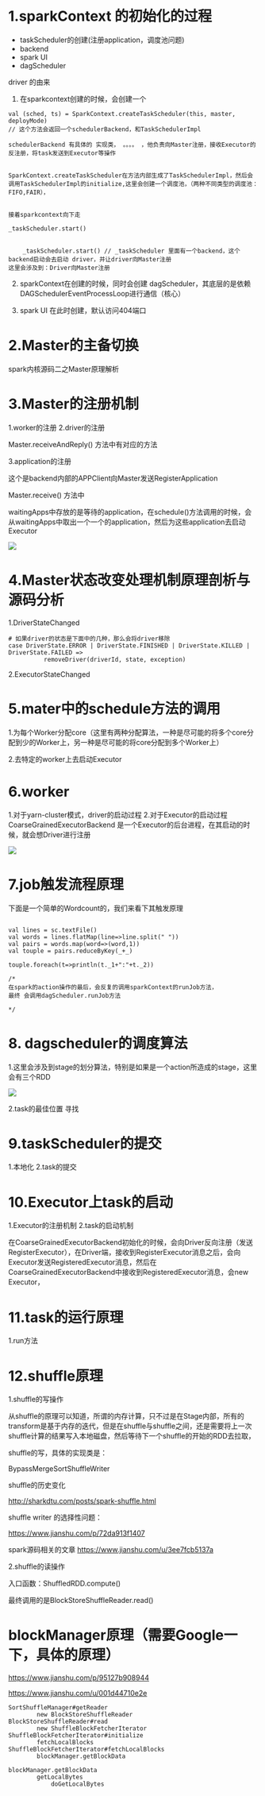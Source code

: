 # 1.sparkContext 的初始化的过程

* taskScheduler的创建(注册application，调度池问题)
* backend
* spark UI
* dagScheduler 

driver 的由来

1. 在sparkcontext创建的时候，会创建一个

```
val (sched, ts) = SparkContext.createTaskScheduler(this, master, deployMode)
// 这个方法会返回一个schedulerBackend，和TaskSchedulerImpl

schedulerBackend 有具体的 实现类， 。。。。 ，他负责向Master注册，接收Executor的反注册，将task发送到Executor等操作


SparkContext.createTaskScheduler在方法内部生成了TaskSchedulerImpl，然后会调用TaskSchedulerImpl的initialize,这里会创建一个调度池，（两种不同类型的调度池：FIFO,FAIR），


接着sparkcontext向下走

_taskScheduler.start()


    _taskScheduler.start() // _taskScheduler 里面有一个backend，这个backend启动会去启动 driver，并让driver向Master注册
这里会涉及到：Driver向Master注册

```


2. sparkContext在创建的时候，同时会创建 dagScheduler，其底层的是依赖DAGSchedulerEventProcessLoop进行通信（核心）

3. spark UI 在此时创建，默认访问404端口


# 2.Master的主备切换

spark内核源码二之Master原理解析


# 3.Master的注册机制

1.worker的注册
2.driver的注册

Master.receiveAndReply() 方法中有对应的方法


3.application的注册

这个是backend内部的APPClient向Master发送RegisterApplication

Master.receive() 方法中

waitingApps中存放的是等待的application，在schedule()方法调用的时候，会从waitingApps中取出一个一个的application，然后为这些application去启动Executor



![](/Users/chenyansong/Documents/note/img/bigdata/spark从入门到精通_笔记/master的注册机制.png)


# 4.Master状态改变处理机制原理剖析与源码分析

1.DriverStateChanged

```
# 如果driver的状态是下面中的几种，那么会将driver移除
case DriverState.ERROR | DriverState.FINISHED | DriverState.KILLED |    DriverState.FAILED =>
          removeDriver(driverId, state, exception)
```

2.ExecutorStateChanged


# 5.mater中的schedule方法的调用

1.为每个Worker分配core（这里有两种分配算法，一种是尽可能的将多个core分配到少的Worker上，另一种是尽可能的将core分配到多个Worker上）

2.去特定的worker上去启动Executor


# 6.worker

1.对于yarn-cluster模式，driver的启动过程
2.对于Executor的启动过程
    CoarseGrainedExecutorBackend 是一个Executor的后台进程，在其启动的时候，就会想Driver进行注册


![](/Users/chenyansong/Documents/note/img/bigdata/spark从入门到精通_笔记/Worker原理解析及源码分析.png)


# 7.job触发流程原理

下面是一个简单的Wordcount的，我们来看下其触发原理

```

val lines = sc.textFile()
val words = lines.flatMap(line=>line.split(" "))
val pairs = words.map(word=>(word,1))
val touple = pairs.reduceByKey(_+_)

touple.foreach(t=>println(t._1+":"+t._2))

/*
在spark的action操作的最后，会反复的调用sparkContext的runJob方法，
最终 会调用dagScheduler.runJob方法

*/
```

# 8. dagscheduler的调度算法

1.这里会涉及到stage的划分算法，特别是如果是一个action所造成的stage，这里会有三个RDD


![](/Users/chenyansong/Documents/note/img/bigdata/spark从入门到精通_笔记/stage.png)

2.task的最佳位置 寻找

# 9.taskScheduler的提交
1.本地化
2.task的提交


# 10.Executor上task的启动


1.Executor的注册机制
2.task的启动机制

在CoarseGrainedExecutorBackend初始化的时候，会向Driver反向注册（发送RegisterExecutor），在Driver端，接收到RegisterExecutor消息之后，会向Executor发送RegisteredExecutor消息，然后在CoarseGrainedExecutorBackend中接收到RegisteredExecutor消息，会new Executor，


# 11.task的运行原理

1.run方法


# 12.shuffle原理

1.shuffle的写操作

从shuffle的原理可以知道，所谓的内存计算，只不过是在Stage内部，所有的transform是基于内存的迭代，但是在shuffle与shuffle之间，还是需要将上一次shuffle计算的结果写入本地磁盘，然后等待下一个shuffle的开始的RDD去拉取，

shuffle的写，具体的实现类是：

BypassMergeSortShuffleWriter

shuffle的历史变化

http://sharkdtu.com/posts/spark-shuffle.html

shuffle writer 的选择性问题：

https://www.jianshu.com/p/72da913f1407

spark源码相关的文章
https://www.jianshu.com/u/3ee7fcb5137a

2.shuffle的读操作

入口函数：ShuffledRDD.compute()

最终调用的是BlockStoreShuffleReader.read()


# blockManager原理（需要Google一下，具体的原理）

https://www.jianshu.com/p/95127b908944

https://www.jianshu.com/u/001d44710e2e

```
SortShuffleManager#getReader
        new BlockStoreShuffleReader
BlockStoreShuffleReader#read
        new ShuffleBlockFetcherIterator
ShuffleBlockFetcherIterator#initialize
        fetchLocalBlocks
ShuffleBlockFetcherIterator#fetchLocalBlocks        
        blockManager.getBlockData
        
blockManager.getBlockData
        getLocalBytes
            doGetLocalBytes
    
```
        
        